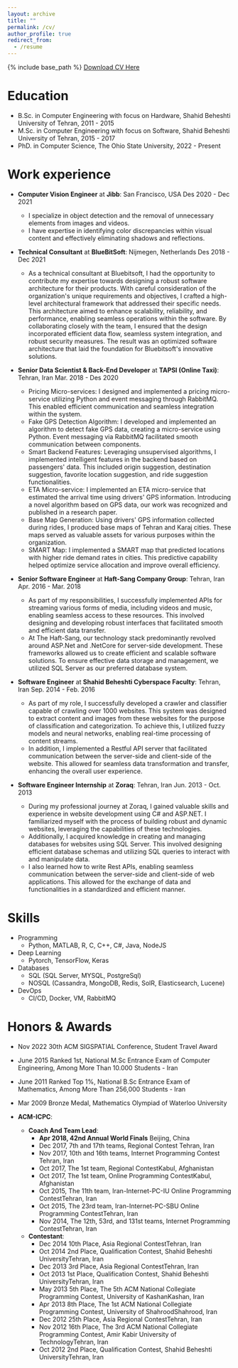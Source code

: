 ```yaml
---
layout: archive
title: ""
permalink: /cv/
author_profile: true
redirect_from:
  - /resume
---
```


{% include base_path %}
[Download CV Here](/files/cv.pdf)

Education
======
* B.Sc. in Computer Engineering with focus on Hardware, Shahid Beheshti University of Tehran, 2011 - 2015
* M.Sc. in Computer Engineering with focus on Software, Shahid Beheshti University of Tehran, 2015 - 2017
* PhD. in Computer Science, The Ohio State University, 2022 - Present

Work experience
======
* __Computer Vision Engineer__ at __Jibb__: San Francisco, USA Des 2020 - Dec 2021
  * I specialize in object detection and the removal of unnecessary elements from images and videos.
  * I have expertise in identifying color discrepancies within visual content and effectively eliminating shadows and reflections.

* __Technical Consultant__ at __BlueBitSoft__: Nijmegen, Netherlands Des 2018 - Dec 2021
  * As a technical consultant at Bluebitsoft, I had the opportunity to contribute my expertise towards designing a robust software architecture for their products. With careful consideration of the organization's unique requirements and objectives, I crafted a high-level architectural framework that addressed their specific needs. This architecture aimed to enhance scalability, reliability, and performance, enabling seamless operations within the software. By collaborating closely with the team, I ensured that the design incorporated efficient data flow, seamless system integration, and robust security measures. The result was an optimized software architecture that laid the foundation for Bluebitsoft's innovative solutions.

* __Senior Data Scientist & Back-End Developer__ at __TAPSI (Online Taxi)__: Tehran, Iran Mar. 2018 - Des 2020
  * Pricing Micro-services: I designed and implemented a pricing micro-service utilizing Python and event messaging through RabbitMQ. This enabled efficient communication and seamless integration within the system. 
  * Fake GPS Detection Algorithm: I developed and implemented an algorithm to detect fake GPS data, creating a micro-service using Python. Event messaging via RabbitMQ facilitated smooth communication between components. 
  * Smart Backend Features: Leveraging unsupervised algorithms, I implemented intelligent features in the backend based on passengers' data. This included origin suggestion, destination suggestion, favorite location suggestion, and ride suggestion functionalities. 
  * ETA Micro-service: I implemented an ETA micro-service that estimated the arrival time using drivers' GPS information. Introducing a novel algorithm based on GPS data, our work was recognized and published in a research paper. 
  * Base Map Generation: Using drivers' GPS information collected during rides, I produced base maps of Tehran and Karaj cities. These maps served as valuable assets for various purposes within the organization. 
  * SMART Map: I implemented a SMART map that predicted locations with higher ride demand rates in cities. This predictive capability helped optimize service allocation and improve overall efficiency.

* __Senior Software Engineer__ at __Haft-Sang Company Group__: Tehran, Iran Apr. 2016 - Mar. 2018
  * As part of my responsibilities, I successfully implemented APIs for streaming various forms of media, including videos and music, enabling seamless access to these resources. This involved designing and developing robust interfaces that facilitated smooth and efficient data transfer.
  * At The Haft-Sang, our technology stack predominantly revolved around ASP.Net and .NetCore for server-side development. These frameworks allowed us to create efficient and scalable software solutions. To ensure effective data storage and management, we utilized SQL Server as our preferred database system.

* __Software Engineer__ at __Shahid Beheshti Cyberspace Faculty__: Tehran, Iran Sep. 2014 - Feb. 2016
  * As part of my role, I successfully developed a crawler and classifier capable of crawling over 1000 websites. This system was designed to extract content and images from these websites for the purpose of classification and categorization. To achieve this, I utilized fuzzy models and neural networks, enabling real-time processing of content streams.
  * In addition, I implemented a Restful API server that facilitated communication between the server-side and client-side of the website. This allowed for seamless data transformation and transfer, enhancing the overall user experience.

* __Software Engineer Internship__ at __Zoraq__: Tehran, Iran Jun. 2013 - Oct. 2013
  * During my professional journey at Zoraq, I gained valuable skills and experience in website development using C# and ASP.NET. I familiarized myself with the process of building robust and dynamic websites, leveraging the capabilities of these technologies.
  * Additionally, I acquired knowledge in creating and managing databases for websites using SQL Server. This involved designing efficient database schemas and utilizing SQL queries to interact with and manipulate data.
  * I also learned how to write Rest APIs, enabling seamless communication between the server-side and client-side of web applications. This allowed for the exchange of data and functionalities in a standardized and efficient manner.



Skills
======
* Programming
  * Python, MATLAB, R, C, C++, C#, Java, NodeJS
* Deep Learning
  * Pytorch, TensorFlow, Keras
* Databases
  * SQL (SQL Server, MYSQL, PostgreSql)
  * NOSQL (Cassandra, MongoDB, Redis, SolR, Elasticsearch, Lucene)
* DevOps
  * CI/CD, Docker, VM, RabbitMQ


Honors & Awards
======
* Nov 2022 30th ACM SIGSPATIAL Conference, Student Travel Award
* June 2015 Ranked 1st, National M.Sc Entrance Exam of Computer Engineering, Among More Than 10.000 Students - Iran
* June 2011 Ranked Top 1%, National B.Sc Entrance Exam of Mathematics, Among More Than 256,000 Students - Iran
* Mar 2009 Bronze Medal, Mathematics Olympiad of Waterloo University

* __ACM-ICPC__:
  * __Coach And Team Lead__:
    * __Apr 2018, 42nd Annual World Finals__ Beijing, China 
    * Dec 2017, 7th and 17th teams, Regional Contest Tehran, Iran 
    * Nov 2017, 10th and 16th teams, Internet Programming Contest Tehran, Iran 
    * Oct 2017, The 1st team, Regional ContestKabul, Afghanistan 
    * Oct 2017, The 1st team, Online Programming ContestKabul, Afghanistan 
    * Oct 2015, The 11th team, Iran-Internet-PC-IU Online Programming ContestTehran, Iran 
    * Oct 2015, The 23rd team, Iran-Internet-PC-SBU Online Programming ContestTehran, Iran 
    * Nov 2014, The 12th, 53rd, and 131st teams, Internet Programming ContestTehran, Iran
  * __Contestant__:
    * Dec 2014 10th Place, Asia Regional ContestTehran, Iran
    * Oct 2014 2nd Place, Qualification Contest, Shahid Beheshti UniversityTehran, Iran
    * Dec 2013 3rd Place, Asia Regional ContestTehran, Iran
    * Oct 2013 1st Place, Qualification Contest, Shahid Beheshti UniversityTehran, Iran
    * May 2013 5th Place, The 5th ACM National Collegiate Programming Contest, University of KashanKashan, Iran
    * Apr 2013 8th Place, The 1st ACM National Collegiate Programming Contest, University of ShahroodShahrood, Iran
    * Dec 2012 25th Place, Asia Regional ContestTehran, Iran
    * Nov 2012 16th Place, The 3rd ACM National Collegiate Programming Contest, Amir Kabir University of TechnologyTehran, Iran
    * Oct 2012 2nd Place, Qualification Contest, Shahid Beheshti UniversityTehran, Iran

  